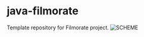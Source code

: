 # java-filmorate
Template repository for Filmorate project.
![SCHEME](https://github.com/IvchenkoElena/java-filmorate/blob/main/src/main/resources/Filmorate.png)
